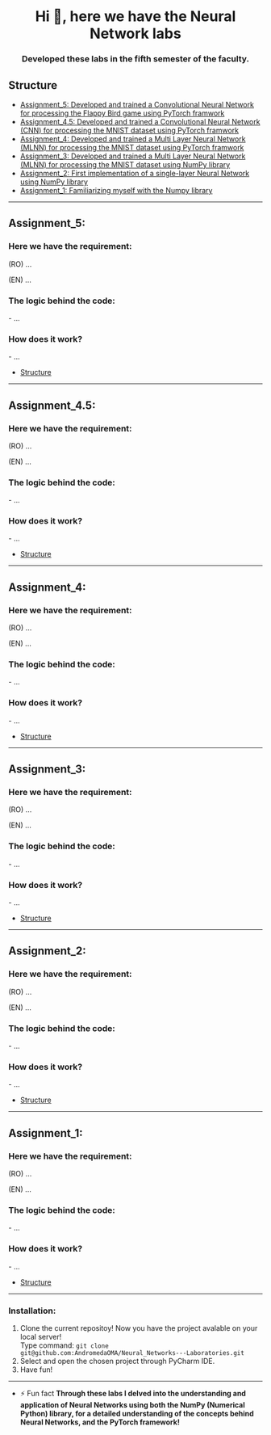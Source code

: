 <h1 align="center">Hi 👋, here we have the Neural Network labs</h1>
<h3 align="center">Developed these labs in the fifth semester of the faculty.</h3>


## Structure
* [Assignment_5: Developed and trained a Convolutional Neural Network for processing the Flappy Bird game using PyTorch framwork](#assignment-5)
* [Assignment_4.5: Developed and trained a Convolutional Neural Network (CNN) for processing the MNIST dataset using PyTorch framwork](#assignment-4-5)
* [Assignment_4: Developed and trained a Multi Layer Neural Network (MLNN) for processing the MNIST dataset using PyTorch framwork](#assignment-4)
* [Assignment_3: Developed and trained a Multi Layer Neural Network (MLNN) for processing the MNIST dataset using NumPy library](#assignment-3)
* [Assignment_2: First implementation of a single-layer Neural Network using NumPy library](#assignment-2)
* [Assignment_1: Familiarizing myself with the Numpy library](#assignment-1)


--------------------------------------------------------------------------------
## Assignment_5:
<h3 align="left">Here we have the requirement:</h3>
(RO) ...

(EN) ...

<h3 align="left">The logic behind the code:</h3>
  - ...

<h3 align="left">How does it work?</h3>
  - ...

* [Structure](#structure)

---

## Assignment_4.5:
<h3 id="assignment_4.5" align="left">Here we have the requirement:</h3>
(RO) ...

(EN) ...

<h3 align="left">The logic behind the code:</h3>
  - ...

<h3 align="left">How does it work?</h3>
  - ...

* [Structure](#structure)

---

## Assignment_4:
<h3 id="assignment_4" align="left">Here we have the requirement:</h3>
(RO) ...

(EN) ...

<h3 align="left">The logic behind the code:</h3>
  - ...

<h3 align="left">How does it work?</h3>
  - ...

* [Structure](#structure)

---

## Assignment_3:
<h3 align="left">Here we have the requirement:</h3>
(RO) ...

(EN) ...

<h3 align="left">The logic behind the code:</h3>
  - ...

<h3 align="left">How does it work?</h3>
  - ...

* [Structure](#structure)

---

## Assignment_2:
<h3 align="left">Here we have the requirement:</h3>
(RO) ...

(EN) ...

<h3 align="left">The logic behind the code:</h3>
  - ...

<h3 align="left">How does it work?</h3>
  - ...

* [Structure](#structure)

---

## Assignment_1:
<h3 align="left">Here we have the requirement:</h3>
(RO) ...

(EN) ...

<h3 align="left">The logic behind the code:</h3>
  - ...

<h3 align="left">How does it work?</h3>
  - ...

* [Structure](#structure)

---

<h3 align="left">Installation:</h3>

1. Clone the current repositoy! Now you have the project avalable on your local server!</br>
 Type command: ```git clone git@github.com:AndromedaOMA/Neural_Networks---Laboratories.git```
2. Select and open the chosen project through PyCharm IDE.
3. Have fun!
    
---

- ⚡ Fun fact **Through these labs I delved into the understanding and application of Neural Networks using both the NumPy (Numerical Python) library, for a detailed understanding of the concepts behind Neural Networks, and the PyTorch framework!**
